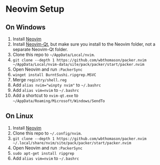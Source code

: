 # Neovim Setup

## On Windows

1.  Install [Neovim](https://neovim.io/)
2.  Install [Neovim-Qt](https://github.com/equalsraf/neovim-qt/releases),
    but make sure you install to the Neovim folder, not a separate Neovim-Qt folder.
3.  Clone this repo to `~/AppData/Local/nvim`.
4.  `git clone --depth 1 https://github.com/wbthomason/packer.nvim ~/AppData/Local/nvim-data/site/pack/packer/start/packer.nvim`
5.  Open Neovim and run `:PackerSync`
6.  `winget install BurntSushi.ripgrep.MSVC`
7.  Merge `registry/shell.reg`
8.  Add `alias nvim="winpty nvim"` to `~/.bashrc`
9.  Add `alias vim=nvim` to `~/.bashrc`
10. Add a shortcut to `nvim-qt.exe` to `~/AppData/Roaming/Microsoft/Windows/SendTo`

## On Linux

1. Install [Neovim](https://neovim.io/)
2. Clone this repo to `~/.config/nvim`.
3. `git clone --depth 1 https://github.com/wbthomason/packer.nvim ~/.local/share/nvim/site/pack/packer/start/packer.nvim`
4. Open Neovim and run `:PackerSync`
5. `sudo apt-get install ripgrep`
6. Add `alias vim=nvim` to `~/.bashrc`

